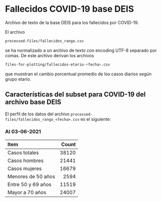 # Fallecidos COVID-19 base DEIS

Archivo de texto de la base DEIS para los fallecidos por COVID-19. 

El archivo 
```bash 
processed-files/fallecidos_rango.csv
``` 
se ha normalizado a un archivo de texto con encoding UTF-8 separado por comas. De este archivo derivan los archivos
```bash 
files-for-plotting/fallecidos-etario-<fecha>.csv
``` 
que muestran el cambio porcentual promedio de los casos diarios según grupo etario. 

## Características del subset para COVID-19 del archivo base DEIS

El perfil de los datos del archivo `processed-files/fallecidos_rango_<fecha>.csv` es el siguiente:

### Al 03-06-2021

| Item | Count |
| :-- | --: |
| Casos totales | 38120 |
| Casos hombres | 21441 |
| Casos mujeres | 16679 |
| Menores de 50 años | 2594 |
| Entre 50 y 69 años | 11519 |
| Mayor a 70 años | 24007 | 

